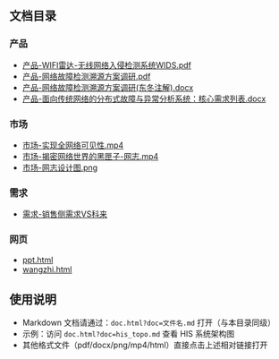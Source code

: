 ## 文档目录

### 产品
- [产品-WIFI雷达-⽆线⽹络⼊侵检测系统WIDS.pdf](产品-WIFI雷达-⽆线⽹络⼊侵检测系统WIDS.pdf)
- [产品-网络故障检测溯源方案调研.pdf](产品-网络故障检测溯源方案调研.pdf)
- [产品-网络故障检测溯源方案调研(东冬注解).docx](产品-网络故障检测溯源方案调研(东冬注解).docx)
- [产品-面向传统网络的分布式故障与异常分析系统：核心需求列表.docx](产品-面向传统网络的分布式故障与异常分析系统：核心需求列表.docx)

### 市场
- [市场-实现全网络可见性.mp4](市场-实现全网络可见性.mp4)
- [市场-揭密网络世界的黑匣子-网志.mp4](市场-揭密网络世界的黑匣子-网志.mp4)
- [市场-网志设计图.png](市场-网志设计图.png)

### 需求
- [需求-销售侧需求VS科来](doc.html?doc=需求-销售侧需求VS科来.md)

### 网页
- [ppt.html](ppt.html)
- [wangzhi.html](wangzhi.html)

## 使用说明

- Markdown 文档请通过：`doc.html?doc=文件名.md` 打开（与本目录同级）
- 示例：访问 `doc.html?doc=his_topo.md` 查看 HIS 系统架构图
- 其他格式文件（pdf/docx/png/mp4/html）直接点击上述相对链接打开